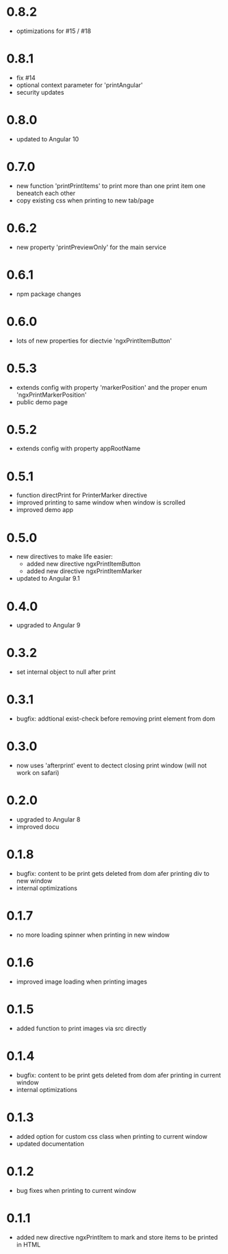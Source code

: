 
# 0.8.2
- optimizations for #15 / #18

# 0.8.1
- fix #14
- optional context parameter for 'printAngular'
- security updates

# 0.8.0
- updated to Angular 10

# 0.7.0
- new function 'printPrintItems' to print
more than one print item one beneatch each other
- copy existing css when printing to new tab/page

# 0.6.2
- new property 'printPreviewOnly' for the main service

# 0.6.1
- npm package changes

# 0.6.0
- lots of new properties for diectvie 'ngxPrintItemButton'

# 0.5.3
- extends config with property 'markerPosition' and the proper enum 'ngxPrintMarkerPosition'
- public demo page

# 0.5.2
- extends config with property appRootName

# 0.5.1
- function directPrint for PrinterMarker directive 
- improved printing to same window when window is scrolled
- improved demo app

# 0.5.0
- new directives to make life easier:
    - added new directive ngxPrintItemButton
    - added new directive ngxPrintItemMarker
- updated to Angular 9.1

# 0.4.0
- upgraded to Angular 9

# 0.3.2
- set internal object to null after print

# 0.3.1
- bugfix: addtional exist-check before removing print element from dom

# 0.3.0
- now uses 'afterprint' event to dectect closing print window (will not work on safari)

# 0.2.0
- upgraded to Angular 8
- improved docu

# 0.1.8
- bugfix: content to be print gets deleted from dom afer printing div to new window 
- internal optimizations

# 0.1.7
- no more loading spinner when printing in new window

# 0.1.6
- improved image loading when printing images

# 0.1.5
- added function to print images via src directly

# 0.1.4
- bugfix: content to be print gets deleted from dom afer printing in current window 
- internal optimizations

# 0.1.3
- added option for custom css class when printing to current window
- updated documentation

# 0.1.2
- bug fixes when printing to current window

# 0.1.1
- added new directive ngxPrintItem to mark and store items to be printed in HTML